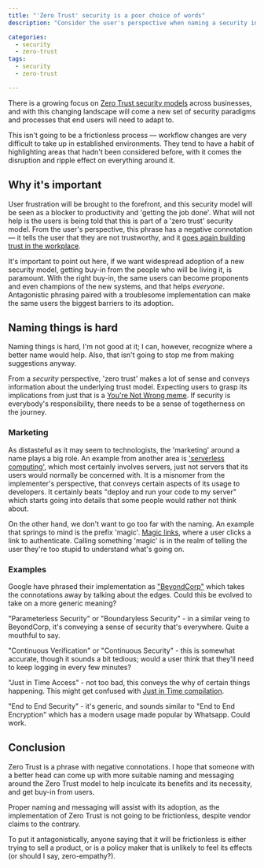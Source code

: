 ```yaml
---
title: "'Zero Trust' security is a poor choice of words"
description: "Consider the user's perspective when naming a security initiative"

categories: 
  - security
  - zero-trust
tags: 
  - security
  - zero-trust

---
```



There is a growing focus on [Zero Trust security models](https://www.cnbc.com/2022/03/01/why-companies-are-moving-to-a-zero-trust-model-of-cyber-security-.html) across businesses, and with this changing landscape will come a new set of security paradigms and processes that end users will need to adapt to.  

This isn't going to be a frictionless process — workflow changes are very difficult to take up in established environments. They tend to have a habit of highlighting areas that hadn't been considered before, with it comes the disruption and ripple effect on everything around it.  

## Why it's important

User frustration will be brought to the forefront, and this security model will be seen as a blocker to productivity and 'getting the job done'.  What will not help is the users is being told that this is part of a 'zero trust' security model.  From the user's perspective, this phrase has a negative connotation — it tells the user that they are not trustworthy, and it [goes again building trust in the workplace](https://www.forbes.com/sites/johnhall/2021/03/14/why-a-focus-on-employee-trust-is-essential/).  

It's important to point out here, if we want widespread adoption of a new security model, getting buy-in from the people who will be living it, is paramount.  With the right buy-in, the same users can become proponents and even champions of the new systems, and that helps _everyone_.  Antagonistic phrasing paired with a troublesome implementation can make the same users the biggest barriers to its adoption.  


## Naming things is hard

Naming things is hard, I'm not good at it; I can, however, recognize where a better name would help.  Also, that isn't going to stop me from making suggestions anyway.  

From a _security_ perspective, 'zero trust' makes a lot of sense and conveys information about the underlying trust model.  Expecting users to grasp its implications from just that is a [You're Not Wrong meme](https://i.imgur.com/40Idny0.png).  If security is everybody's responsibility, there needs to be a sense of togetherness on the journey.   

### Marketing

As distasteful as it may seem to technologists, the 'marketing' around a name plays a big role.  An example from another area is ['serverless computing'](https://en.wikipedia.org/wiki/Serverless_computing), which most certainly involves servers, just not servers that its users would normally be concerned with.  It is a misnomer from the implementer's perspective, that conveys certain aspects of its usage to developers.  It certainly beats "deploy and run your code to my server" which starts going into details that some people would rather not think about.

On the other hand, we don't want to go too far with the naming.  An example that springs to mind is the prefix 'magic'.  [Magic links](https://www.okta.com/uk/blog/2020/09/magic-links/), where a user clicks a link to authenticate.  Calling something 'magic' is in the realm of telling the user they're too stupid to understand what's going on.  

### Examples

Google have phrased their implementation as ["BeyondCorp"](https://www.beyondcorp.com/) which takes the connotations away by talking about the edges. Could this be evolved to take on a more generic meaning?  

"Parameterless Security" or "Boundaryless Security" - in a similar veing to BeyondCorp, it's conveying a sense of security that's everywhere.  Quite a mouthful to say.  

"Continuous Verification" or "Continuous Security" - this is somewhat accurate, though it sounds a bit tedious; would a user think that they'll need to keep logging in every few minutes? 

"Just in Time Access" - not too bad, this conveys the why of certain things happening.  This might get confused with [Just in Time compilation](https://en.wikipedia.org/wiki/Just-in-time_compilation).

"End to End Security" - it's generic, and sounds similar to "End to End Encryption" which has a modern usage made popular by Whatsapp.  Could work.  



## Conclusion

Zero Trust is a phrase with negative connotations.  I hope that someone with a better head can come up with more suitable naming and messaging around the Zero Trust model to help inculcate its benefits and its necessity, and get buy-in from users.  

Proper naming and messaging will assist with its adoption, as the implementation of Zero Trust is not going to be frictionless, despite vendor claims to the contrary.  

To put it antagonistically, anyone saying that it will be frictionless is either trying to sell a product, or is a policy maker that is unlikely to feel its effects (or should I say, zero-empathy?).  